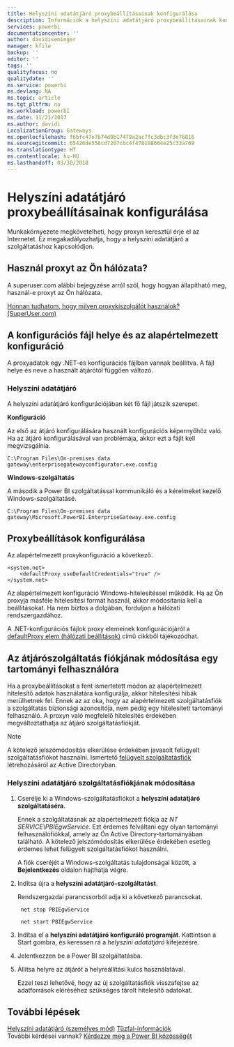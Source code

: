 ```yaml
---
title: Helyszíni adatátjáró proxybeállításainak konfigurálása
description: Információk a helyszíni adatátjáró proxybeállításainak konfigurálásáról.
services: powerbi
documentationcenter: ''
author: davidiseminger
manager: kfile
backup: ''
editor: ''
tags: ''
qualityfocus: no
qualitydate: ''
ms.service: powerbi
ms.devlang: NA
ms.topic: article
ms.tgt_pltfrm: na
ms.workload: powerbi
ms.date: 11/21/2017
ms.author: davidi
LocalizationGroup: Gateways
ms.openlocfilehash: f6bfc47e7b74d9b17479a2ac7fc3dbc3f3e76816
ms.sourcegitcommit: 65426de556cd7207cbc4f478198664e25c33a769
ms.translationtype: HT
ms.contentlocale: hu-HU
ms.lasthandoff: 03/30/2018
---
```

# <a name="configuring-proxy-settings-for-the-on-premises-data-gateway"></a>Helyszíni adatátjáró proxybeállításainak konfigurálása
Munkakörnyezete megkövetelheti, hogy proxyn keresztül érje el az Internetet. Ez megakadályozhatja, hogy a helyszíni adatátjáró a szolgáltatáshoz kapcsolódjon.

## <a name="does-your-network-use-a-proxy"></a>Használ proxyt az Ön hálózata?
A superuser.com alábbi bejegyzése arról szól, hogy hogyan állapítható meg, használ-e proxyt az Ön hálózata.

[Honnan tudhatom, hogy milyen proxykiszolgálót használok? (SuperUser.com)](https://superuser.com/questions/346372/how-do-i-know-what-proxy-server-im-using)

## <a name="configuration-file-location-and-default-configuration"></a>A konfigurációs fájl helye és az alapértelmezett konfiguráció
A proxyadatok egy .NET-es konfigurációs fájlban vannak beállítva. A fájl helye és neve a használt átjárótól függően változó.

### <a name="on-premises-data-gateway"></a>Helyszíni adatátjáró
A helyszíni adatátjáró konfigurációjában két fő fájl játszik szerepet.

**Konfiguráció**

Az első az átjáró konfigurálására használt konfigurációs képernyőhöz való. Ha az átjáró konfigurálásával van problémája, akkor ezt a fájlt kell megvizsgálnia.

    C:\Program Files\On-premises data gateway\enterprisegatewayconfigurator.exe.config

**Windows-szolgáltatás**

A második a Power BI szolgáltatással kommunikáló és a kérelmeket kezelő Windows-szolgáltatásé.

    C:\Program Files\On-premises data gateway\Microsoft.PowerBI.EnterpriseGateway.exe.config

## <a name="configuring-proxy-settings"></a>Proxybeállítások konfigurálása
Az alapértelmezett proxykonfiguráció a következő.

    <system.net>
        <defaultProxy useDefaultCredentials="true" />
    </system.net>

Az alapértelmezett konfiguráció Windows-hitelesítéssel működik. Ha az Ön proxyja másféle hitelesítési formát használ, akkor módosítania kell a beállításokat. Ha nem biztos a dolgában, forduljon a hálózati rendszergazdához.

A .NET-konfigurációs fájlok proxy elemeinek konfigurációjáról a [defaultProxy elem (hálózati beállítások)](https://msdn.microsoft.com/library/kd3cf2ex.aspx) című cikkből tájékozódhat.

## <a name="changing-the-gateway-service-account-to-a-domain-user"></a>Az átjárószolgáltatás fiókjának módosítása egy tartományi felhasználóra
Ha a proxybeállításokat a fent ismertetett módon az alapértelmezett hitelesítő adatok használatára konfigurálja, akkor hitelesítési hibák merülhetnek fel. Ennek az az oka, hogy az alapértelmezett szolgáltatásfiók a szolgáltatás biztonsági azonosítója, nem pedig egy hitelesített tartományi felhasználó. A proxyn való megfelelő hitelesítés érdekében megváltoztathatja az átjáró szolgáltatásfiókját.

> [!NOTE]
> A kötelező jelszómódosítás elkerülése érdekében javasolt felügyelt szolgáltatásfiókot használni. Ismertető [felügyelt szolgáltatásfiók](https://technet.microsoft.com/library/dd548356.aspx) létrehozásáról az Active Directoryban.
> 
> 

### <a name="change-the-on-premises-data-gateway-service-account"></a>Helyszíni adatátjáró szolgáltatásfiókjának módosítása
1. Cserélje ki a Windows-szolgáltatásfiókot a **helyszíni adatátjáró szolgáltatáséra**.
   
    Ennek a szolgáltatásnak az alapértelmezett fiókja az *NT SERVICE\PBIEgwService*. Ezt érdemes felváltani egy olyan tartományi felhasználófiókkal, amely az Ön Active Directory-tartományában található. A kötelező jelszómódosítás elkerülése érdekében esetleg érdemes lehet felügyelt szolgáltatásfiókot használni.
   
    A fiók cseréjét a Windows-szolgáltatás tulajdonságai között, a **Bejelentkezés** oldalon hajthatja végre.
2. Indítsa újra a **helyszíni adatátjáró-szolgáltatást**.
   
    Rendszergazdai parancssorból adja ki a következő parancsokat.
   
        net stop PBIEgwService
   
        net start PBIEgwService
3. Indítsa el a **helyszíni adatátjáró konfiguráló programját**. Kattintson a Start gombra, és keressen rá a *helyszíni adatátjáró* kifejezésre.
4. Jelentkezzen be a Power BI szolgáltatásba.
5. Állítsa helyre az átjárót a helyreállítási kulcs használatával.
   
    Ezzel teszi lehetővé, hogy az új szolgáltatásfiók visszafejtse az adatforrások eléréséhez szükséges tárolt hitelesítő adatokat.

## <a name="next-steps"></a>További lépések
[Helyszíni adatátjáró (személyes mód)](service-gateway-personal-mode.md)
[Tűzfal-információk](service-gateway-onprem-tshoot.md#firewall-or-proxy)  
További kérdései vannak? [Kérdezze meg a Power BI közösségét](http://community.powerbi.com/)

